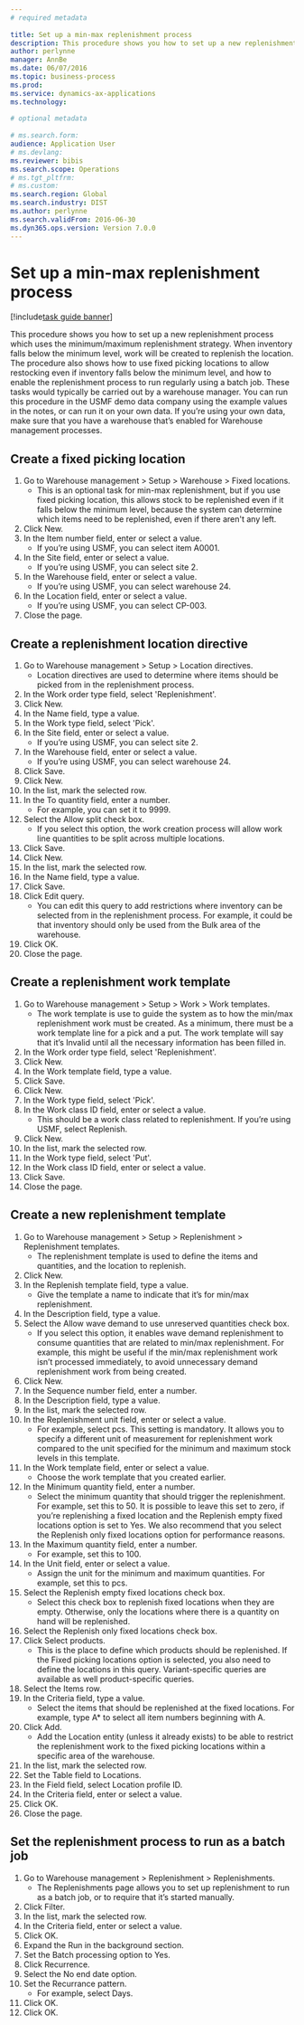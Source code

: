 ```yaml
--- 
# required metadata 
 
title: Set up a min-max replenishment process
description: This procedure shows you how to set up a new replenishment process which uses the minimum/maximum replenishment strategy. 
author: perlynne
manager: AnnBe 
ms.date: 06/07/2016
ms.topic: business-process 
ms.prod:  
ms.service: dynamics-ax-applications 
ms.technology:  
 
# optional metadata 
 
# ms.search.form:   
audience: Application User 
# ms.devlang:  
ms.reviewer: bibis
ms.search.scope: Operations 
# ms.tgt_pltfrm:  
# ms.custom:  
ms.search.region: Global
ms.search.industry: DIST
ms.author: perlynne
ms.search.validFrom: 2016-06-30 
ms.dyn365.ops.version: Version 7.0.0 
---
```

# Set up a min-max replenishment process

[!include[task guide banner](../../includes/task-guide-banner.md)]

This procedure shows you how to set up a new replenishment process which uses the minimum/maximum replenishment strategy. When inventory falls below the minimum level, work will be created to replenish the location. The procedure also shows how to use fixed picking locations to allow restocking even if inventory falls below the minimum level, and how to enable the replenishment process to run regularly using a batch job. These tasks would typically be carried out by a warehouse manager. You can run this procedure in the USMF demo data company using the example values in the notes, or can run it on your own data. If you’re using your own data, make sure that you have a warehouse that’s enabled for Warehouse management processes.


## Create a fixed picking location
1. Go to Warehouse management > Setup > Warehouse > Fixed locations.
    * This is an optional task for min-max replenishment, but if you use fixed picking location, this allows stock to be replenished even if it falls below the minimum level, because the system can determine which items need to be replenished, even if there aren't any left.  
2. Click New.
3. In the Item number field, enter or select a value.
    * If you’re using USMF, you can select item A0001.  
4. In the Site field, enter or select a value.
    * If you’re using USMF, you can select site 2.  
5. In the Warehouse field, enter or select a value.
    * If you’re using USMF, you can select warehouse 24.  
6. In the Location field, enter or select a value.
    * If you’re using USMF, you can select CP-003.  
7. Close the page.

## Create a replenishment location directive
1. Go to Warehouse management > Setup > Location directives.
    * Location directives are used to determine where items should be picked from in the replenishment process.  
2. In the Work order type field, select 'Replenishment'.
3. Click New.
4. In the Name field, type a value.
5. In the Work type field, select 'Pick'.
6. In the Site field, enter or select a value.
    * If you’re using USMF, you can select site 2.  
7. In the Warehouse field, enter or select a value.
    * If you’re using USMF, you can select warehouse 24.  
8. Click Save.
9. Click New.
10. In the list, mark the selected row.
11. In the To quantity field, enter a number.
    * For example, you can set it to 9999.  
12. Select the Allow split check box.
    * If you select this option, the work creation process will allow work line quantities to be split across multiple locations.  
13. Click Save.
14. Click New.
15. In the list, mark the selected row.
16. In the Name field, type a value.
17. Click Save.
18. Click Edit query.
    * You can edit this query to add restrictions where inventory can be selected from in the replenishment process. For example, it could be that inventory should only be used from the Bulk area of the warehouse.  
19. Click OK.
20. Close the page.

## Create a replenishment work template
1. Go to Warehouse management > Setup > Work > Work templates.
    * The work template is use to guide the system as to how the min/max replenishment work must be created. As a minimum, there must be a work template line for a pick and a put. The work template will say that it’s Invalid until all the necessary information has been filled in.  
2. In the Work order type field, select 'Replenishment'.
3. Click New.
4. In the Work template field, type a value.
5. Click Save.
6. Click New.
7. In the Work type field, select 'Pick'.
8. In the Work class ID field, enter or select a value.
    * This should be a work class related to replenishment. If you’re using USMF, select Replenish.  
9. Click New.
10. In the list, mark the selected row.
11. In the Work type field, select 'Put'.
12. In the Work class ID field, enter or select a value.
13. Click Save.
14. Close the page.

## Create a new replenishment template
1. Go to Warehouse management > Setup > Replenishment > Replenishment templates.
    * The replenishment template is used to define the items and quantities, and the location to replenish.  
2. Click New.
3. In the Replenish template field, type a value.
    * Give the template a name to indicate that it’s for min/max replenishment.  
4. In the Description field, type a value.
5. Select the Allow wave demand to use unreserved quantities check box.
    * If you select this option, it enables wave demand replenishment to consume quantities that are related to min/max replenishment. For example, this might be useful if the min/max replenishment work isn’t processed immediately, to avoid unnecessary demand replenishment work from being created.  
6. Click New.
7. In the Sequence number field, enter a number.
8. In the Description field, type a value.
9. In the list, mark the selected row.
10. In the Replenishment unit field, enter or select a value.
    * For example, select pcs. This setting is mandatory. It allows you to specify a different unit of measurement for replenishment work compared to the unit specified for the minimum and maximum stock levels in this template.  
11. In the Work template field, enter or select a value.
    * Choose the work template that you created earlier.  
12. In the Minimum quantity field, enter a number.
    * Select the minimum quantity that should trigger the replenishment. For example, set this to 50. It is possible to leave this set to zero, if you’re replenishing a fixed location and the Replenish empty fixed locations option is set to Yes. We also recommend that you select the Replenish only fixed locations option for performance reasons.  
13. In the Maximum quantity field, enter a number.
    * For example, set this to 100.  
14. In the Unit field, enter or select a value.
    * Assign the unit for the minimum and maximum quantities. For example, set this to pcs.  
15. Select the Replenish empty fixed locations check box.
    * Select this check box to replenish fixed locations when they are empty. Otherwise, only the locations where there is a quantity on hand will be replenished.  
16. Select the Replenish only fixed locations check box.
17. Click Select products.
    * This is the place to define which products should be replenished. If the Fixed picking locations option is selected, you also need to define the locations in this query. Variant-specific queries are available as well product-specific queries.  
18. Select the Items row.
19. In the Criteria field, type a value.
    * Select the items that should be replenished at the fixed locations. For example, type A* to select all item numbers beginning with A.  
20. Click Add.
    * Add the Location entity (unless it already exists) to be able to restrict the replenishment work to the fixed picking locations within a specific area of the warehouse.  
21. In the list, mark the selected row.
22. Set the Table field to Locations.
23. In the Field field, select Location profile ID.
24. In the Criteria field, enter or select a value.
25. Click OK.
26. Close the page.

## Set the replenishment process to run as a batch job
1. Go to Warehouse management > Replenishment > Replenishments.
    * The Replenishments page allows you to set up replenishment to run as a batch job, or to require that it’s started manually.  
2. Click Filter.
3. In the list, mark the selected row.
4. In the Criteria field, enter or select a value.
5. Click OK.
6. Expand the Run in the background section.
7. Set the Batch processing option to Yes.
8. Click Recurrence.
9. Select the No end date option.
10. Set the Recurrance pattern.
    * For example, select Days.  
11. Click OK.
12. Click OK.

